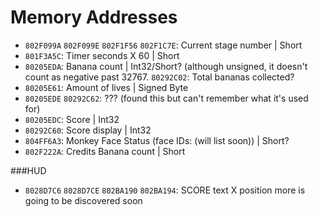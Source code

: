 Memory Addresses
================

- `802F099A`
  `802F099E`
  `802F1F56`
  `802F1C7E`: Current stage number | Short
- `801F3A5C`: Timer seconds X 60 | Short
- `80205EDA`: Banana count | Int32/Short? (although unsigned, it doesn't count as negative past 32767.
  `80292C02`: Total bananas collected?
- `80205E61`: Amount of lives | Signed Byte
- `80205EDE`
  `80292C62`: ??? (found this but can't remember what it's used for)
- `80205EDC`: Score | Int32
- `80292C60`: Score display | Int32
- `804FF6A3`: Monkey Face Status (face IDs: (will list soon)) | Short?
- `802F222A`: Credits Banana count | Short

###HUD

- `8028D7C6`
  `8028D7CE`
  `802BA190`
  `802BA194`: SCORE text X position
  more is going to be discovered soon

